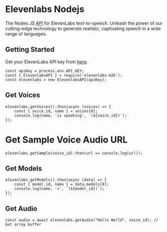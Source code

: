 # Elevenlabs Nodejs
The Nodes JS <a href="https://api.elevenlabs.io/docs">API</a> for ElevenLabs text-to-speech. Unleash the power of our cutting-edge technology to generate realistic, captivating speech in a wide range of languages.

## Getting Started
Get your ElevenLabs API key from <a href="https://docs.elevenlabs.io/api-reference/quick-start/authentication">here</a>.

```
const apiKey = process.env.API_KEY;
const { ElevenlabsAPI } = require('elevenlabs-m2k');
const elevenlabs = new ElevenlabsAPI(apiKey);
```

## Get Voices
```
elevenlabs.getVoices().then(async (voices) => {
    const { voice_id, name } = voices[0];
    console.log(name, 'is speaking', `(${voice_id})`);
});
```

# Get Sample Voice Audio URL
```
elevenlabs.getSample(voice_id).then(url => console.log(url));
```


## Get Models
```
elevenlabs.getModels().then(async (data) => {
    const { model_id, name } = data.models[0];
    console.log(name, '=', `(${model_id})`);
});
```
 

## Get Audio
```
const audio = await elevenlabs.getAudio("Hello World", voice_id); // Get array buffer
```